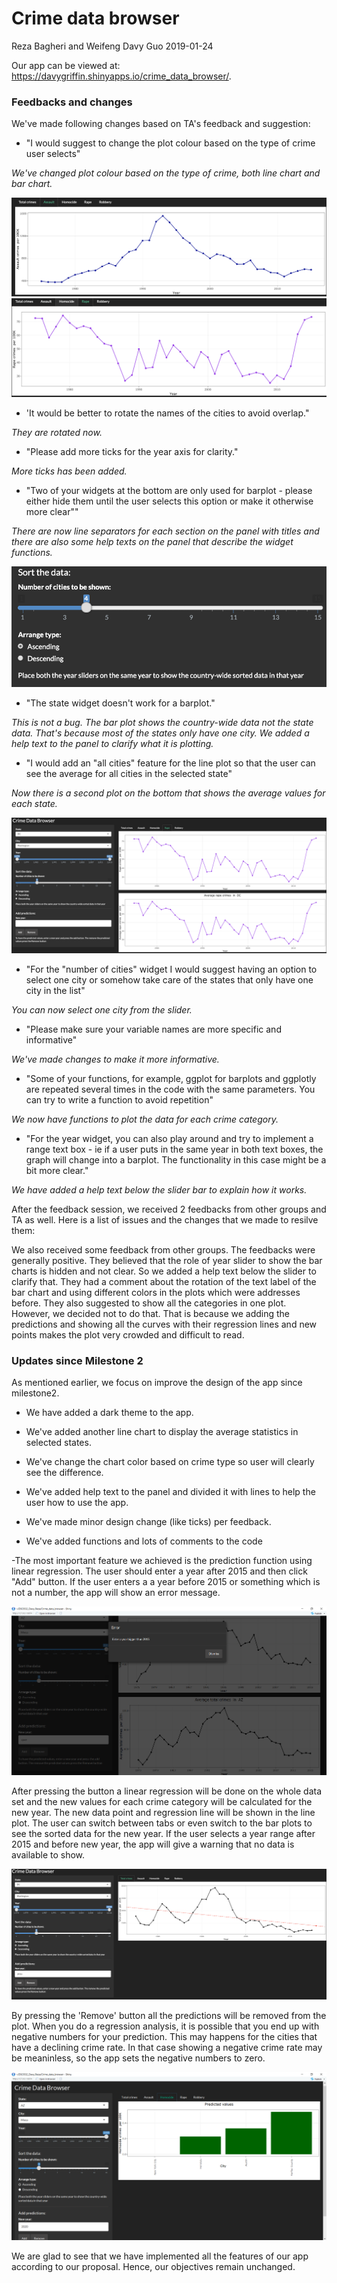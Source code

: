 Crime data browser
================
Reza Bagheri and Weifeng Davy Guo
2019-01-24

Our app can be viewed at: <https://davygriffin.shinyapps.io/crime_data_browser/>.

### Feedbacks and changes

We've made following changes based on TA's feedback and suggestion:

-   "I would suggest to change the plot colour based on the type of crime user selects"

*We've changed plot colour based on the type of crime, both line chart and bar chart.* 

<img src ="img/pic10.png">

<img src ="img/pic11.png">

-   'It would be better to rotate the names of the cities to avoid overlap."

*They are rotated now.*

-   "Please add more ticks for the year axis for clarity."

*More ticks has been added.*

-   "Two of your widgets at the bottom are only used for barplot - please either hide them until the user selects this option or make it otherwise more clear""

*There are now line separators for each section on the panel with titles and there are also some help texts on the panel that describe the widget functions.*

<img src ="img/pic13.png">

-   "The state widget doesn't work for a barplot."

*This is not a bug. The bar plot shows the country-wide data not the state data. That's because most of the states only have one city. We added a help text to the panel to clarify what it is plotting.*

-   "I would add an "all cities" feature for the line plot so that the user can see the average for all cities in the selected state"

*Now there is a second plot on the bottom that shows the average values for each state.* 

<img src ="img/pic14.png">

-   "For the "number of cities" widget I would suggest having an option to select one city or somehow take care of the states that only have one city in the list"

*You can now select one city from the slider.*

-   "Please make sure your variable names are more specific and informative"

*We've made changes to make it more informative.*

-  "Some of your functions, for example, ggplot for barplots and ggplotly are repeated several times in the code with the same parameters. You can try to write a function to avoid repetition"

*We now have functions to plot the data for each crime category.*

-   "For the year widget, you can also play around and try to implement a range text box - ie if a user puts in the same year in both text boxes, the graph will change into a barplot. The functionality in this case might be a bit more clear."

*We have added a help text below the slider bar to explain how it works.*

After the feedback session, we received 2 feedbacks from other groups and TA as well. Here is a list of issues and the changes that we made to resilve them:

We also received some feedback from other groups. The feedbacks were generally positive. They believed that the role of year slider to show the bar charts is hidden and not clear. So we added a help text below the slider to clarify that. They had a comment about the rotation of the text label of the bar chart and using different colors in the plots which were addresses before.
They also suggested to show all the categories in one plot. However, we decided not to do that. That is because we adding the predictions and showing all the curves with their regression lines and new points makes the plot very crowded and difficult to read.


### Updates since Milestone 2

As mentioned earlier, we focus on improve the design of the app since milestone2.

-   We have added a dark theme to the app.

-   We've added another line chart to display the average statistics in selected states.

-   We've change the chart color based on crime type so user will clearly see the difference.

-   We've added help text to the panel and divided it with lines to help the user how to use the app.

-   We've made minor design change (like ticks) per feedback.

-   We've added functions and lots of comments to the code

-The most important feature we achieved is the prediction function using linear regression. The user should enter a year after 2015 and  then click "Add" button. If the user enters a a year before 2015 or something which is not a number, the app will show an error message.

<img src ="img/pic16.png">

After pressing the button a linear regression will be done on the whole data set and the new values for each crime category will be calculated for the new year. The new data point and regression line will be shown in the line plot. The user can switch between tabs or even switch to the bar plots to see the sorted data for the new year. If the user selects a year range after 2015 and before new year, the app will give a warning that no data is available to show.

<img src ="img/pic15.png">

By pressing the 'Remove' button all the predictions will be removed from the plot. When you do a regression analysis, it is possible that you end up with negative numbers for your prediction. This may happens for the cities that have a declining crime rate. In that case showing a negative crime rate may be meaninless, so the app sets the negative numbers to zero.

<img src ="img/pic17.png">


We are glad to see that we have implemented all the features of our app according to our proposal. Hence, our objectives remain unchanged.
